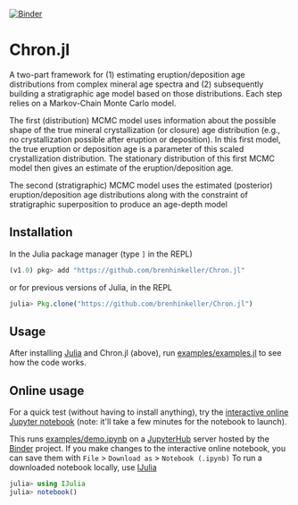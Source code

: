 [![Binder](https://mybinder.org/badge.svg)](https://mybinder.org/v2/gh/brenhinkeller/Chron.jl/master?filepath=examples%2Fdemo.ipynb)

# Chron.jl

A two-part framework for (1) estimating eruption/deposition age distributions from complex mineral age spectra and (2) subsequently building a stratigraphic age model based on those distributions. Each step relies on a Markov-Chain Monte Carlo model.

The first (distribution) MCMC model uses information about the possible shape of the true mineral crystallization (or closure) age distribution (e.g., no crystallization possible after eruption or deposition). In this first model, the true eruption or deposition age is a parameter of this scaled crystallization distribution. The stationary distribution of this first MCMC model then gives an estimate of the eruption/deposition age.

The second (stratigraphic) MCMC  model uses the estimated (posterior) eruption/deposition age distributions along with the constraint of stratigraphic superposition to produce an age-depth model

## Installation

In the Julia package manager (type `]` in the REPL)
```Julia
(v1.0) pkg> add "https://github.com/brenhinkeller/Chron.jl"
```
or for previous versions of Julia, in the REPL
```Julia
julia> Pkg.clone("https://github.com/brenhinkeller/Chron.jl")
```

## Usage

After installing [Julia](https://julialang.org/) and Chron.jl (above), run [examples/examples.jl](examples/examples.jl) to see how the code works.

## Online usage

For a quick test (without having to install anything), try the [interactive online Jupyter notebook](https://mybinder.org/v2/gh/brenhinkeller/Chron.jl/master?filepath=examples%2Fdemo.ipynb) (note: it'll take a few minutes for the notebook to launch).

This runs [examples/demo.ipynb](examples/demo.ipynb) on a [JupyterHub](https://github.com/jupyterhub/jupyterhub) server hosted by the [Binder](https://mybinder.org) project. If you make changes to the interactive online notebook, you can save them with `File` > `Download as` > `Notebook (.ipynb)` To run a downloaded notebook locally, use [IJulia](https://github.com/JuliaLang/IJulia.jl)

```Julia
julia> using IJulia
julia> notebook()
```
